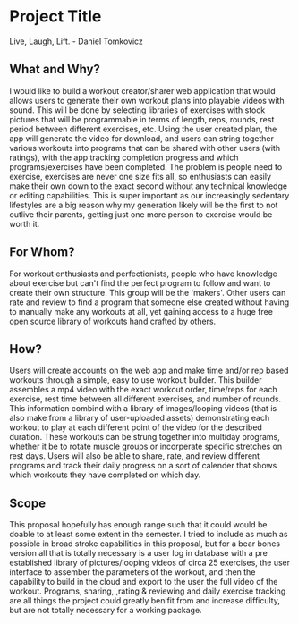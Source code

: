 
# Project Title

Live, Laugh, Lift. - Daniel Tomkovicz

## What and Why?

I would like to build a workout creator/sharer web application that would allows users to generate their own workout plans into playable videos with sound. This will be done by selecting libraries of exercises with stock pictures that will be programmable in terms of length, reps, rounds, rest period between different exercises, etc. Using the user created plan, the app will generate the video for download, and users can string together various workouts into programs that can be shared with other users (with ratings), with the app tracking completion progress and which programs/exercises have been completed. The problem is people need to exercise, exercises are never one size fits all, so enthusiasts can easily make their own down to the exact second without any technical knowledge or editing capabilities. This is super important as our increasingly sedentary lifestyles are a big reason why my generation likely will be the first to not outlive their parents, getting just one more person to exercise would be worth it.

## For Whom?

For workout enthusiasts and perfectionists, people who have knowledge about exercise but can't find the perfect program to follow and want to create their own structure. This group will be the 'makers'. Other users can rate and review to find a program that someone else created without having to manually make any workouts at all, yet gaining access to a huge free open source library of workouts hand crafted by others.

## How?

Users will create accounts on the web app and make time and/or rep based workouts through a simple, easy to use workout builder. This builder assembles a mp4 video with the exact workout order, time/reps for each exercise, rest time between all different exercises, and number of rounds. This information combind with a library of images/looping videos (that is also make from a library of user-uploaded assets) demonstrating each workout to play at each different point of the video for the described duration. These workouts can be strung together into multiday programs, whether it be to rotate muscle groups or incorperate specific stretches on rest days. Users will also be able to share, rate, and review different programs and track their daily progress on a sort of calender that shows which workouts they have completed on which day.

## Scope

This proposal hopefully has enough range such that it could would be doable to at least some extent in the semester. I tried to include as much as possible in broad stroke capabilities in this proposal, but for a bear bones version all that is totally necessary is a user log in database with a pre established library of pictures/looping videos of circa 25 exercises, the user interface to assember the parameters of the workout, and then the capability to build in the cloud and export to the user the full video of the workout. Programs, sharing, ,rating & reviewing and daily exercise tracking are all things the project could greatly benifit from and increase difficulty, but are not totally necessary for a working package.

